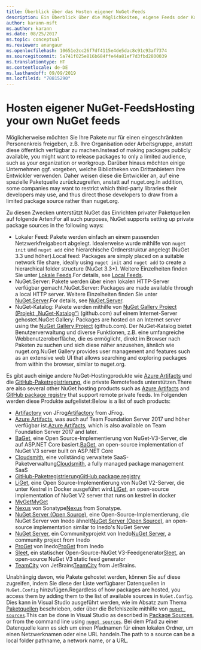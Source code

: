 ```yaml
---
title: Überblick über das Hosten eigener NuGet-Feeds
description: Ein Überblick über die Möglichkeiten, eigene Feeds oder Kataloge für NuGet-Pakete lokal oder remote zu hosten
author: karann-msft
ms.author: karann
ms.date: 08/25/2017
ms.topic: conceptual
ms.reviewer: anangaur
ms.openlocfilehash: 10651e2cc26f7df4115e4de5dac8c91c93af7374
ms.sourcegitcommit: 5a741f025e816b684ffe44a81ef7d3fbd2800039
ms.translationtype: HT
ms.contentlocale: de-DE
ms.lasthandoff: 09/09/2019
ms.locfileid: "70815290"
---
```

# <a name="hosting-your-own-nuget-feeds"></a><span data-ttu-id="524d1-103">Hosten eigener NuGet-Feeds</span><span class="sxs-lookup"><span data-stu-id="524d1-103">Hosting your own NuGet feeds</span></span>

<span data-ttu-id="524d1-104">Möglicherweise möchten Sie Ihre Pakete nur für einen eingeschränkten Personenkreis freigeben, z.B. Ihre Organisation oder Arbeitsgruppe, anstatt diese öffentlich verfügbar zu machen.</span><span class="sxs-lookup"><span data-stu-id="524d1-104">Instead of making packages publicly available, you might want to release packages to only a limited audience, such as your organization or workgroup.</span></span> <span data-ttu-id="524d1-105">Darüber hinaus möchten einige Unternehmen ggf. vorgeben, welche Bibliotheken von Drittanbietern ihre Entwickler verwenden. Daher weisen diese die Entwickler an, auf eine spezielle Paketquelle zurückzugreifen, anstatt auf nuget.org.</span><span class="sxs-lookup"><span data-stu-id="524d1-105">In addition, some companies may want to restrict which third-party libraries their developers may use, and thus direct those developers to draw from a limited package source rather than nuget.org.</span></span>

<span data-ttu-id="524d1-106">Zu diesen Zwecken unterstützt NuGet das Einrichten privater Paketquellen auf folgende Arten:</span><span class="sxs-lookup"><span data-stu-id="524d1-106">For all such purposes, NuGet supports setting up private package sources in the following ways:</span></span>

- <span data-ttu-id="524d1-107">Lokaler Feed: Pakete werden einfach an einem passenden Netzwerkfreigabeort abgelegt. Idealerweise wurde mithilfe von `nuget init` und `nuget add` eine hierarchische Ordnerstruktur angelegt (NuGet 3.3 und höher).</span><span class="sxs-lookup"><span data-stu-id="524d1-107">Local feed: Packages are simply placed on a suitable network file share, ideally using `nuget init` and `nuget add` to create a hierarchical folder structure (NuGet 3.3+).</span></span> <span data-ttu-id="524d1-108">Weitere Einzelheiten finden Sie unter [Lokale Feeds](../hosting-packages/local-feeds.md).</span><span class="sxs-lookup"><span data-stu-id="524d1-108">For details, see [Local Feeds](../hosting-packages/local-feeds.md).</span></span>
- <span data-ttu-id="524d1-109">NuGet.Server: Pakete werden über einen lokalen HTTP-Server verfügbar gemacht.</span><span class="sxs-lookup"><span data-stu-id="524d1-109">NuGet.Server: Packages are made available through a local HTTP server.</span></span> <span data-ttu-id="524d1-110">Weitere Einzelheiten finden Sie unter [NuGet.Server](../hosting-packages/nuget-server.md).</span><span class="sxs-lookup"><span data-stu-id="524d1-110">For details, see [NuGet.Server](../hosting-packages/nuget-server.md).</span></span>
- <span data-ttu-id="524d1-111">NuGet-Katalog: Pakete werden mithilfe von [NuGet Gallery Project (Projekt „NuGet-Katalog“)](https://github.com/NuGet/NuGetGallery#build-and-run-the-gallery-in-arbitrary-number-easy-steps) (github.com) auf einem Internet-Server gehostet.</span><span class="sxs-lookup"><span data-stu-id="524d1-111">NuGet Gallery: Packages are hosted on an Internet server using the [NuGet Gallery Project](https://github.com/NuGet/NuGetGallery#build-and-run-the-gallery-in-arbitrary-number-easy-steps) (github.com).</span></span> <span data-ttu-id="524d1-112">Der NuGet-Katalog bietet Benutzerverwaltung und diverse Funktionen, z.B. eine umfangreiche Webbenutzeroberfläche, die es ermöglicht, direkt im Browser nach Paketen zu suchen und sich diese näher anzusehen, ähnlich wie nuget.org.</span><span class="sxs-lookup"><span data-stu-id="524d1-112">NuGet Gallery provides user management and features such as an extensive web UI that allows searching and exploring packages from within the browser, similar to nuget.org.</span></span>

<span data-ttu-id="524d1-113">Es gibt auch einige andere NuGet-Hostingprodukte wie [Azure Artifacts](https://www.visualstudio.com/docs/package/nuget/publish) und die [GitHub-Paketregistrierung](https://help.github.com/articles/configuring-nuget-for-use-with-github-package-registry), die private Remotefeeds unterstützen.</span><span class="sxs-lookup"><span data-stu-id="524d1-113">There are also several other NuGet hosting products such as [Azure Artifacts](https://www.visualstudio.com/docs/package/nuget/publish) and [GitHub package registry](https://help.github.com/articles/configuring-nuget-for-use-with-github-package-registry) that support remote private feeds.</span></span> <span data-ttu-id="524d1-114">Im Folgenden werden diese Produkte aufgelistet:</span><span class="sxs-lookup"><span data-stu-id="524d1-114">Below is a list of such products:</span></span>

- <span data-ttu-id="524d1-115">[Artifactory](https://www.jfrog.com/artifactory/) von JFrog</span><span class="sxs-lookup"><span data-stu-id="524d1-115">[Artifactory](https://www.jfrog.com/artifactory/) from JFrog.</span></span>
- <span data-ttu-id="524d1-116">[Azure Artifacts](https://www.visualstudio.com/docs/package/nuget/publish), was auch auf Team Foundation Server 2017 und höher verfügbar ist.</span><span class="sxs-lookup"><span data-stu-id="524d1-116">[Azure Artifacts](https://www.visualstudio.com/docs/package/nuget/publish), which is also available on Team Foundation Server 2017 and later.</span></span>
- <span data-ttu-id="524d1-117">[BaGet](https://github.com/loic-sharma/BaGet), eine Open Source-Implementierung von NuGet-V3-Server, die auf ASP.NET Core basiert.</span><span class="sxs-lookup"><span data-stu-id="524d1-117">[BaGet](https://github.com/loic-sharma/BaGet), an open-source implementation of NuGet V3 server built on ASP.NET Core</span></span>
- <span data-ttu-id="524d1-118">[Cloudsmith](https://cloudsmith.io/l/nuget-feed/), eine vollständig verwaltete SaaS-Paketverwaltung</span><span class="sxs-lookup"><span data-stu-id="524d1-118">[Cloudsmith](https://cloudsmith.io/l/nuget-feed/), a fully managed package management SaaS</span></span>
- [<span data-ttu-id="524d1-119">GitHub-Paketregistrierung</span><span class="sxs-lookup"><span data-stu-id="524d1-119">GitHub package registry</span></span>](https://help.github.com/articles/configuring-nuget-for-use-with-github-package-registry)
- <span data-ttu-id="524d1-120">[LiGet](https://github.com/ai-traders/liget), eine Open Source-Implementierung von NuGet V2-Server, die unter Kestrel in Docker ausgeführt wird.</span><span class="sxs-lookup"><span data-stu-id="524d1-120">[LiGet](https://github.com/ai-traders/liget), an open-source implementation of NuGet V2 server that runs on kestrel in docker</span></span>
- [<span data-ttu-id="524d1-121">MyGet</span><span class="sxs-lookup"><span data-stu-id="524d1-121">MyGet</span></span>](http://myget.org)
- <span data-ttu-id="524d1-122">[Nexus](http://www.sonatype.org/nexus/) von Sonatype</span><span class="sxs-lookup"><span data-stu-id="524d1-122">[Nexus](http://www.sonatype.org/nexus/) from Sonatype.</span></span>
- <span data-ttu-id="524d1-123">[NuGet Server (Open Source)](http://nuget-server.net), eine Open-Source-Implementierung, die NuGet Server von Inedo ähnelt</span><span class="sxs-lookup"><span data-stu-id="524d1-123">[NuGet Server (Open Source)](http://nuget-server.net), an open-source implementation similar to Inedo's NuGet Server</span></span>
- <span data-ttu-id="524d1-124">[NuGet Server](http://nugetserver.net/), ein Communityprojekt von Inedo</span><span class="sxs-lookup"><span data-stu-id="524d1-124">[NuGet Server](http://nugetserver.net/), a community project from Inedo</span></span>
- <span data-ttu-id="524d1-125">[ProGet](http://inedo.com/proget) von Inedo</span><span class="sxs-lookup"><span data-stu-id="524d1-125">[ProGet](http://inedo.com/proget) from Inedo</span></span>
- <span data-ttu-id="524d1-126">[Sleet](https://github.com/emgarten/sleet), ein statischer Open-Source-NuGet V3-Feedgenerator</span><span class="sxs-lookup"><span data-stu-id="524d1-126">[Sleet](https://github.com/emgarten/sleet), an open-source NuGet V3 static feed generator</span></span>
- <span data-ttu-id="524d1-127">[TeamCity](https://www.jetbrains.com/teamcity/) von JetBrains</span><span class="sxs-lookup"><span data-stu-id="524d1-127">[TeamCity](https://www.jetbrains.com/teamcity/) from JetBrains.</span></span>

<span data-ttu-id="524d1-128">Unabhängig davon, wie Pakete gehostet werden, können Sie auf diese zugreifen, indem Sie diese der Liste verfügbarer Datenquellen in `NuGet.Config` hinzufügen.</span><span class="sxs-lookup"><span data-stu-id="524d1-128">Regardless of how packages are hosted, you access them by adding them to the list of available sources in `NuGet.Config`.</span></span> <span data-ttu-id="524d1-129">Dies kann in Visual Studio ausgeführt werden, wie im Absatz zum Thema [Paketquellen](../consume-packages/install-use-packages-visual-studio.md#package-sources) beschrieben, oder über die Befehlszeile mithilfe von [`nuget sources`](../reference/cli-reference/cli-ref-sources.md).</span><span class="sxs-lookup"><span data-stu-id="524d1-129">This can be done in Visual Studio as described in [Package Sources](../consume-packages/install-use-packages-visual-studio.md#package-sources), or from the command line using [`nuget sources`](../reference/cli-reference/cli-ref-sources.md).</span></span> <span data-ttu-id="524d1-130">Bei dem Pfad zu einer Datenquelle kann es sich um einen Pfadnamen für einen lokalen Ordner, um einen Netzwerknamen oder eine URL handeln.</span><span class="sxs-lookup"><span data-stu-id="524d1-130">The path to a source can be a local folder pathname, a network name, or a URL.</span></span>
